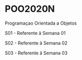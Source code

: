# POO2020N
Programaçao Orientada a Objetos

S01 - Referente ã Semana 01

S02 - Referente ã Semana 02

S03 - Referente ã Semana 03

